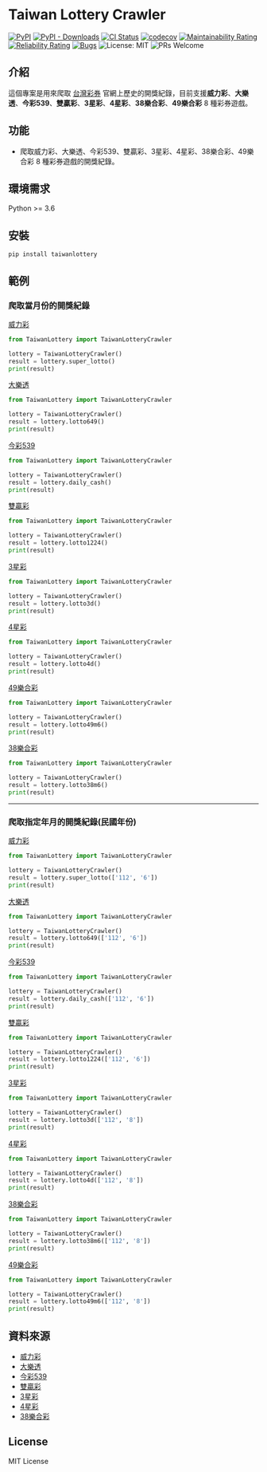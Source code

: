 # Taiwan Lottery Crawler

[![PyPI](https://img.shields.io/pypi/v/taiwanlottery)](https://pypi.org/project/taiwanlottery/)
[![PyPI - Downloads](https://img.shields.io/pypi/dm/taiwanlottery)](https://pypi.org/project/taiwanlottery/)
[![CI Status](https://github.com/stu01509/TaiwanLotteryCrawler/actions/workflows/ci.yaml/badge.svg)](https://github.com/stu01509/TaiwanLotteryCrawler/actions/workflows/ci.yaml)
[![codecov](https://codecov.io/gh/stu01509/TaiwanLotteryCrawler/branch/master/graph/badge.svg?token=AX0LW032B4)](https://codecov.io/gh/stu01509/TaiwanLotteryCrawler)
[![Maintainability Rating](https://sonarcloud.io/api/project_badges/measure?project=stu01509_TaiwanLotteryCrawler&metric=sqale_rating)](https://sonarcloud.io/summary/new_code?id=stu01509_TaiwanLotteryCrawler)
[![Reliability Rating](https://sonarcloud.io/api/project_badges/measure?project=stu01509_TaiwanLotteryCrawler&metric=reliability_rating)](https://sonarcloud.io/summary/new_code?id=stu01509_TaiwanLotteryCrawler)
[![Bugs](https://sonarcloud.io/api/project_badges/measure?project=stu01509_TaiwanLotteryCrawler&metric=bugs)](https://sonarcloud.io/summary/new_code?id=stu01509_TaiwanLotteryCrawler)
![License: MIT](https://img.shields.io/badge/License-MIT-blue.svg)
![PRs Welcome](https://img.shields.io/badge/PRs-welcome-brightgreen.svg)

## 介紹

這個專案是用來爬取 [台灣彩券](https://www.taiwanlottery.com.tw/) 官網上歷史的開獎紀錄，目前支援**威力彩**、**大樂透**、**今彩539**、**雙贏彩**、**3星彩**、**4星彩**、**38樂合彩**、**49樂合彩** 8 種彩券遊戲。

## 功能

- 爬取威力彩、大樂透、今彩539、雙贏彩、3星彩、4星彩、38樂合彩、49樂合彩 8 種彩券遊戲的開獎紀錄。

## 環境需求

Python >= 3.6

## 安裝

```shell
pip install taiwanlottery
```

## 範例

### 爬取當月份的開獎紀錄

[威力彩](https://codesandbox.io/p/sandbox/dark-breeze-r2yfsf?file=%2Fmain.py%3A6%2C1)

```python
from TaiwanLottery import TaiwanLotteryCrawler

lottery = TaiwanLotteryCrawler()
result = lottery.super_lotto()
print(result)
```

[大樂透](https://codesandbox.io/p/sandbox/wei-li-cai-dang-yue-fen-de-kai-jiang-ji-lu-forked-rt67ty)

```python
from TaiwanLottery import TaiwanLotteryCrawler

lottery = TaiwanLotteryCrawler()
result = lottery.lotto649()
print(result)
```

[今彩539](https://codesandbox.io/p/sandbox/da-le-tou-dang-yue-fen-de-kai-jiang-ji-lu-forked-n5t886)

```python
from TaiwanLottery import TaiwanLotteryCrawler

lottery = TaiwanLotteryCrawler()
result = lottery.daily_cash()
print(result)
```

[雙贏彩](https://codesandbox.io/p/sandbox/da-le-tou-dang-yue-fen-de-kai-jiang-ji-lu-forked-vmlhst)

```python
from TaiwanLottery import TaiwanLotteryCrawler

lottery = TaiwanLotteryCrawler()
result = lottery.lotto1224()
print(result)
```

[3星彩](https://codesandbox.io/p/sandbox/3xing-cai-dang-yue-fen-de-kai-jiang-ji-lu-vsxs3p)

```python
from TaiwanLottery import TaiwanLotteryCrawler

lottery = TaiwanLotteryCrawler()
result = lottery.lotto3d()
print(result)
```

[4星彩](https://codesandbox.io/p/sandbox/4xing-cai-dang-yue-fen-de-kai-jiang-ji-lu-3pwkfk)

```python
from TaiwanLottery import TaiwanLotteryCrawler

lottery = TaiwanLotteryCrawler()
result = lottery.lotto4d()
print(result)
```

[49樂合彩](https://codesandbox.io/p/sandbox/49le-he-cai-dang-yue-fen-de-kai-jiang-ji-lu-jgy94n)

```python
from TaiwanLottery import TaiwanLotteryCrawler

lottery = TaiwanLotteryCrawler()
result = lottery.lotto49m6()
print(result)
```

[38樂合彩](https://codesandbox.io/p/sandbox/38le-he-cai-dang-yue-fen-de-kai-jiang-ji-lu-yfphxf)

```python
from TaiwanLottery import TaiwanLotteryCrawler

lottery = TaiwanLotteryCrawler()
result = lottery.lotto38m6()
print(result)
```

---

### 爬取指定年月的開獎紀錄(民國年份)

[威力彩](https://codesandbox.io/p/sandbox/da-le-tou-dang-yue-fen-de-kai-jiang-ji-lu-forked-ksq74y)

```python
from TaiwanLottery import TaiwanLotteryCrawler

lottery = TaiwanLotteryCrawler()
result = lottery.super_lotto(['112', '6'])
print(result)
```

[大樂透](https://codesandbox.io/p/sandbox/wei-li-cai-zhi-ding-nian-yue-de-kai-jiang-ji-lu-forked-lqcfht)

```python
from TaiwanLottery import TaiwanLotteryCrawler

lottery = TaiwanLotteryCrawler()
result = lottery.lotto649(['112', '6'])
print(result)
```

[今彩539](https://codesandbox.io/p/sandbox/wei-li-cai-zhi-ding-nian-yue-de-kai-jiang-ji-lu-forked-ntvjp7)

```python
from TaiwanLottery import TaiwanLotteryCrawler

lottery = TaiwanLotteryCrawler()
result = lottery.daily_cash(['112', '6'])
print(result)
```

[雙贏彩](https://codesandbox.io/p/sandbox/wei-li-cai-zhi-ding-nian-yue-de-kai-jiang-ji-lu-forked-22dtrx)

```python
from TaiwanLottery import TaiwanLotteryCrawler

lottery = TaiwanLotteryCrawler()
result = lottery.lotto1224(['112', '6'])
print(result)
```

[3星彩](https://codesandbox.io/p/sandbox/3xing-cai-zhi-ding-nian-yue-de-kai-jiang-ji-lu-vsfvlx)

```python
from TaiwanLottery import TaiwanLotteryCrawler

lottery = TaiwanLotteryCrawler()
result = lottery.lotto3d(['112', '8'])
print(result)
```

[4星彩](https://codesandbox.io/p/sandbox/4xing-cai-zhi-ding-nian-yue-de-kai-jiang-ji-lu-r8fpxq)

```python
from TaiwanLottery import TaiwanLotteryCrawler

lottery = TaiwanLotteryCrawler()
result = lottery.lotto4d(['112', '8'])
print(result)
```

[38樂合彩](https://codesandbox.io/p/sandbox/38le-he-cai-zhi-ding-nian-yue-de-kai-jiang-ji-lu-m4s9jn)

```python
from TaiwanLottery import TaiwanLotteryCrawler

lottery = TaiwanLotteryCrawler()
result = lottery.lotto38m6(['112', '8'])
print(result)
```

[49樂合彩](https://codesandbox.io/p/sandbox/49le-he-cai-zhi-ding-nian-yue-de-kai-jiang-ji-lu-ff6d5d)

```python
from TaiwanLottery import TaiwanLotteryCrawler

lottery = TaiwanLotteryCrawler()
result = lottery.lotto49m6(['112', '8'])
print(result)
```

## 資料來源

- [威力彩](https://www.taiwanlottery.com.tw/Lotto/SuperLotto638/history.aspx)
- [大樂透](https://www.taiwanlottery.com.tw/Lotto/Lotto649/history.aspx)
- [今彩539](https://www.taiwanlottery.com.tw/Lotto/Dailycash/history.aspx)
- [雙贏彩](https://www.taiwanlottery.com.tw/Lotto/Lotto1224/history.aspx)
- [3星彩](https://www.taiwanlottery.com.tw/Lotto/3D/history.aspx)
- [4星彩](https://www.taiwanlottery.com.tw/Lotto/4D/history.aspx)
- [38樂合彩](https://www.taiwanlottery.com.tw/Lotto/38m6/history.aspx)

## License

MIT License
